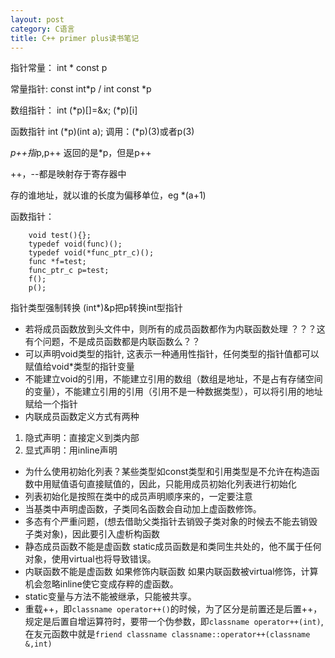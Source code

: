 ```yaml
---
layout: post
category: C语言
title: C++ primer plus读书笔记
---
```


指针常量： int * const p

常量指针:  const int*p / int const *p

数组指针： int (*p)[]=&x;
    (*p)[i]

函数指针 int (*p)(int a);
    调用：(*p)(3)或者p(3)

*p++指*p,p++  返回的是*p，但是p++

++，--都是映射存于寄存器中

存的谁地址，就以谁的长度为偏移单位，eg *(a+1)

函数指针：
```
    void test(){};
    typedef void(func)();
    typedef void(*func_ptr_c)();
    func *f=test;
    func_ptr_c p=test;
    f();
    p();
```

指针类型强制转换
    (int*)&p把p转换int型指针

- 若将成员函数放到头文件中，则所有的成员函数都作为内联函数处理
？？？这有个问题，不是成员函数都是内联函数么？？
- 可以声明void类型的指针, 这表示一种通用性指针，任何类型的指针值都可以赋值给void*类型的指针变量
- 不能建立void的引用，不能建立引用的数组（数组是地址，不是占有存储空间的变量），不能建立引用的引用（引用不是一种数据类型），可以将引用的地址赋给一个指针
- 内联成员函数定义方式有两种
1. 隐式声明：直接定义到类内部
2. 显式声明：用inline声明
- 为什么使用初始化列表？某些类型如const类型和引用类型是不允许在构造函数中用赋值语句直接赋值的，因此，只能用成员初始化列表进行初始化
- 列表初始化是按照在类中的成员声明顺序来的，一定要注意
- 当基类中声明虚函数，子类同名函数会自动加上虚函数修饰。
- 多态有个严重问题，(想去借助父类指针去销毁子类对象的时候去不能去销毁子类对象)，因此要引入虚析构函数
- 静态成员函数不能是虚函数 static成员函数是和类同生共处的，他不属于任何对象，使用virtual也将导致错误。
- 内联函数不能是虚函数 如果修饰内联函数 如果内联函数被virtual修饰，计算机会忽略inline使它变成存粹的虚函数。
- static变量与方法不能被继承，只能被共享。
- 重载++，即```classname operator++()```的时候，为了区分是前置还是后置++，规定是后置自增运算符时，要带一个伪参数，即```classname operator++(int)```, 在友元函数中就是```friend classname classname::operator++(classname &,int)```
